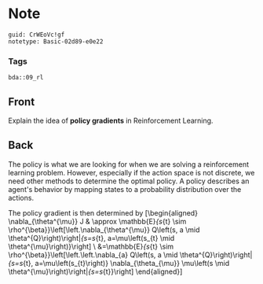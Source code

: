 # Note
```
guid: CrWEoVc!gf
notetype: Basic-02d89-e0e22
```

### Tags
```
bda::09_rl
```

## Front
Explain the idea of <b>policy gradients</b> in Reinforcement
Learning.

## Back
The policy is what we are looking for when we are solving a reinforcement learning problem. However, especially if the action space is not discrete, we need other methods to determine the optimal policy.
A policy describes an agent's behavior by mapping states to a probability distribution over the actions.

The policy gradient is then determined by
\[\begin{aligned}
\nabla_{\theta^{\mu}} J & \approx \mathbb{E}_{s_{t} \sim \rho^{\beta}}\left[\left.\nabla_{\theta^{\mu}} Q\left(s, a \mid \theta^{Q}\right)\right|_{s=s_{t}, a=\mu\left(s_{t} \mid \theta^{\mu}\right)}\right] \\
&=\mathbb{E}_{s_{t} \sim \rho^{\beta}}\left[\left.\left.\nabla_{a} Q\left(s, a \mid \theta^{Q}\right)\right|_{s=s_{t}, a=\mu\left(s_{t}\right)} \nabla_{\theta_{\mu}} \mu\left(s \mid \theta^{\mu}\right)\right|_{s=s_{t}}\right]
\end{aligned}\]
